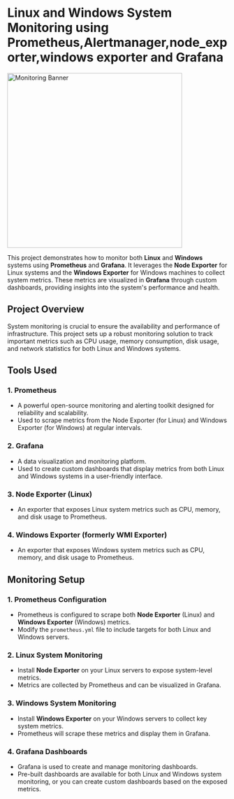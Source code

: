 # Linux and Windows System Monitoring using  Prometheus,Alertmanager,node_exporter,windows exporter and Grafana

<img align="left" src="https://uptimerobot.com/blog/wp-content/uploads/2024/05/opensourcewebsitemonitoring.webp" alt="Monitoring Banner" width="400"/>

<br clear="left"/>

This project demonstrates how to monitor both **Linux** and **Windows** systems using **Prometheus** and **Grafana**. It leverages the **Node Exporter** for Linux systems and the **Windows Exporter** for Windows machines to collect system metrics. These metrics are visualized in **Grafana** through custom dashboards, providing insights into the system's performance and health.

## Project Overview

System monitoring is crucial to ensure the availability and performance of infrastructure. This project sets up a robust monitoring solution to track important metrics such as CPU usage, memory consumption, disk usage, and network statistics for both Linux and Windows systems.

## Tools Used

### 1. **Prometheus**
   - A powerful open-source monitoring and alerting toolkit designed for reliability and scalability.
   - Used to scrape metrics from the Node Exporter (for Linux) and Windows Exporter (for Windows) at regular intervals.

### 2. **Grafana**
   - A data visualization and monitoring platform.
   - Used to create custom dashboards that display metrics from both Linux and Windows systems in a user-friendly interface.

### 3. **Node Exporter (Linux)**
   - An exporter that exposes Linux system metrics such as CPU, memory, and disk usage to Prometheus.

### 4. **Windows Exporter (formerly WMI Exporter)**
   - An exporter that exposes Windows system metrics such as CPU, memory, and disk usage to Prometheus.

## Monitoring Setup

### 1. **Prometheus Configuration**
   - Prometheus is configured to scrape both **Node Exporter** (Linux) and **Windows Exporter** (Windows) metrics.
   - Modify the `prometheus.yml` file to include targets for both Linux and Windows servers.

### 2. **Linux System Monitoring**
   - Install **Node Exporter** on your Linux servers to expose system-level metrics.
   - Metrics are collected by Prometheus and can be visualized in Grafana.

### 3. **Windows System Monitoring**
   - Install **Windows Exporter** on your Windows servers to collect key system metrics.
   - Prometheus will scrape these metrics and display them in Grafana.

### 4. **Grafana Dashboards**
   - Grafana is used to create and manage monitoring dashboards.
   - Pre-built dashboards are available for both Linux and Windows system monitoring, or you can create custom dashboards based on the exposed metrics.

